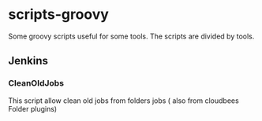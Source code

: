 # scripts-groovy
Some groovy scripts useful for some tools. The scripts are divided by tools.
## Jenkins
### CleanOldJobs
 This script allow clean old jobs from folders jobs ( also from cloudbees Folder plugins)


